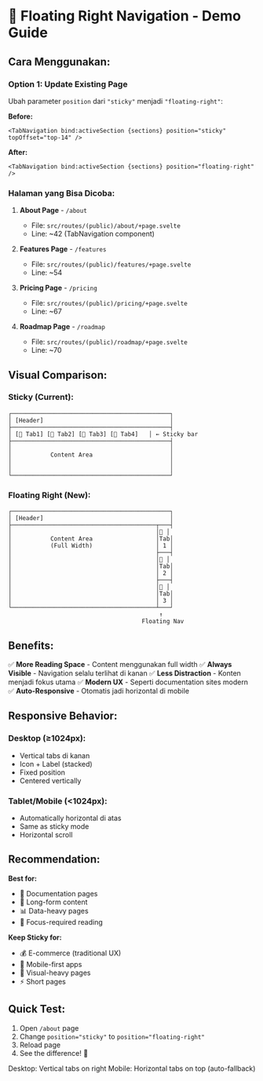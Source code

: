 # 🎯 Floating Right Navigation - Demo Guide

## Cara Menggunakan:

### **Option 1: Update Existing Page**

Ubah parameter `position` dari `"sticky"` menjadi `"floating-right"`:

**Before:**

```svelte
<TabNavigation bind:activeSection {sections} position="sticky" topOffset="top-14" />
```

**After:**

```svelte
<TabNavigation bind:activeSection {sections} position="floating-right" />
```

### **Halaman yang Bisa Dicoba:**

1. **About Page** - `/about`
   - File: `src/routes/(public)/about/+page.svelte`
   - Line: ~42 (TabNavigation component)

2. **Features Page** - `/features`
   - File: `src/routes/(public)/features/+page.svelte`
   - Line: ~54

3. **Pricing Page** - `/pricing`
   - File: `src/routes/(public)/pricing/+page.svelte`
   - Line: ~67

4. **Roadmap Page** - `/roadmap`
   - File: `src/routes/(public)/roadmap/+page.svelte`
   - Line: ~70

## **Visual Comparison:**

### **Sticky (Current):**

```
┌─────────────────────────────────────────────┐
│ [Header]                                    │
├─────────────────────────────────────────────┤
│ [📖 Tab1] [💎 Tab2] [🏢 Tab3] [👥 Tab4]   │ ← Sticky bar
├─────────────────────────────────────────────┤
│                                             │
│           Content Area                      │
│                                             │
│                                             │
└─────────────────────────────────────────────┘
```

### **Floating Right (New):**

```
┌─────────────────────────────────────────────┐
│ [Header]                                    │
├─────────────────────────────────────────┬───┤
│                                         │📖 │
│           Content Area                  │Tab│
│           (Full Width)                  │ 1 │
│                                         ├───┤
│                                         │💎 │
│                                         │Tab│
│                                         │ 2 │
│                                         ├───┤
│                                         │🏢 │
│                                         │Tab│
│                                         │ 3 │
└─────────────────────────────────────────┴───┘
                                           ↑
                                      Floating Nav
```

## **Benefits:**

✅ **More Reading Space** - Content menggunakan full width
✅ **Always Visible** - Navigation selalu terlihat di kanan
✅ **Less Distraction** - Konten menjadi fokus utama
✅ **Modern UX** - Seperti documentation sites modern
✅ **Auto-Responsive** - Otomatis jadi horizontal di mobile

## **Responsive Behavior:**

### **Desktop (≥1024px):**

- Vertical tabs di kanan
- Icon + Label (stacked)
- Fixed position
- Centered vertically

### **Tablet/Mobile (<1024px):**

- Automatically horizontal di atas
- Same as sticky mode
- Horizontal scroll

## **Recommendation:**

**Best for:**

- 📖 Documentation pages
- 📄 Long-form content
- 📊 Data-heavy pages
- 🎯 Focus-required reading

**Keep Sticky for:**

- 💰 E-commerce (traditional UX)
- 📱 Mobile-first apps
- 🎨 Visual-heavy pages
- ⚡ Short pages

## **Quick Test:**

1. Open `/about` page
2. Change `position="sticky"` to `position="floating-right"`
3. Reload page
4. See the difference! 🎉

Desktop: Vertical tabs on right
Mobile: Horizontal tabs on top (auto-fallback)
